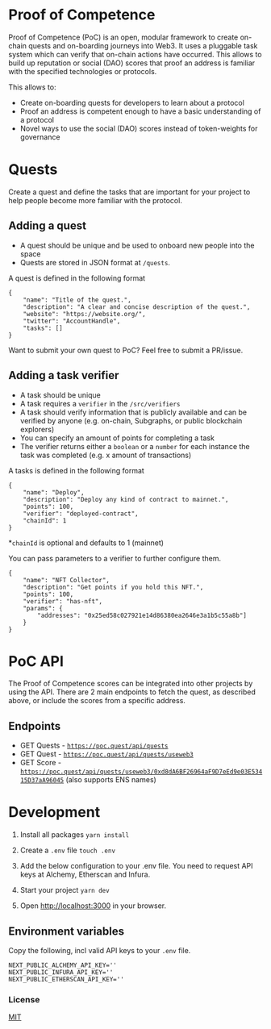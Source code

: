 # Proof of Competence

Proof of Competence (PoC) is an open, modular framework to create on-chain quests and on-boarding journeys into Web3. It uses a pluggable task system which can verify that on-chain actions have occurred. This allows to build up reputation or social (DAO) scores that proof an address is familiar with the specified technologies or protocols.

This allows to:
* Create on-boarding quests for developers to learn about a protocol
* Proof an address is competent enough to have a basic understanding of a protocol
* Novel ways to use the social (DAO) scores instead of token-weights for governance


# Quests

Create a quest and define the tasks that are important for your project to help people become more familiar with the protocol. 

## Adding a quest

* A quest should be unique and be used to onboard new people into the space
* Quests are stored in JSON format at `/quests`. 

A quest is defined in the following format
```
{
    "name": "Title of the quest.",
    "description": "A clear and concise description of the quest.",
    "website": "https://website.org/",
    "twitter": "AccountHandle",
    "tasks": []
}
```

Want to submit your own quest to PoC? Feel free to submit a PR/issue.

## Adding a task verifier
 
* A task should be unique
* A task requires a `verifier` in the `/src/verifiers`
* A task should verify information that is publicly available and can be verified by anyone (e.g. on-chain, Subgraphs, or public blockchain explorers) 
* You can specify an amount of points for completing a task
* The verifier returns either a `boolean` or a `number` for each instance the task was completed (e.g. x amount of transactions)

A tasks is defined in the following format
```
{
    "name": "Deploy",
    "description": "Deploy any kind of contract to mainnet.",
    "points": 100,
    "verifier": "deployed-contract",
    "chainId": 1
}
```
*`chainId` is optional and defaults to 1 (mainnet)

You can pass parameters to a verifier to further configure them.
```
{
    "name": "NFT Collector",
    "description": "Get points if you hold this NFT.",
    "points": 100,
    "verifier": "has-nft",
    "params": {
        "addresses": "0x25ed58c027921e14d86380ea2646e3a1b5c55a8b"]
    }
}
```


# PoC API 

The Proof of Competence scores can be integrated into other projects by using the API. There are 2 main endpoints to fetch the quest, as described above, or include the scores from a specific address.

## Endpoints

* GET Quests - [`https://poc.quest/api/quests`](https://poc.quest/api/quests)
* GET Quest - [`https://poc.quest/api/quests/useweb3`](https://poc.quest/api/quests/useweb3)
* GET Score - [`https://poc.quest/api/quests/useweb3/0xd8dA6BF26964aF9D7eEd9e03E53415D37aA96045`](https://poc.quest/api/quests/useweb3/0xd8dA6BF26964aF9D7eEd9e03E53415D37aA96045) (also supports ENS names)

# Development

1. Install all packages `yarn install`

2. Create a `.env` file `touch .env`

3. Add the below configuration to your .env file. You need to request API keys at Alchemy, Etherscan and Infura.

4. Start your project `yarn dev`

5. Open [http://localhost:3000](http://localhost:3000) in your browser.

## Environment variables 

Copy the following, incl valid API keys to your `.env` file.
```
NEXT_PUBLIC_ALCHEMY_API_KEY=''
NEXT_PUBLIC_INFURA_API_KEY=''
NEXT_PUBLIC_ETHERSCAN_API_KEY=''

```

### License
[MIT](LICENSE)